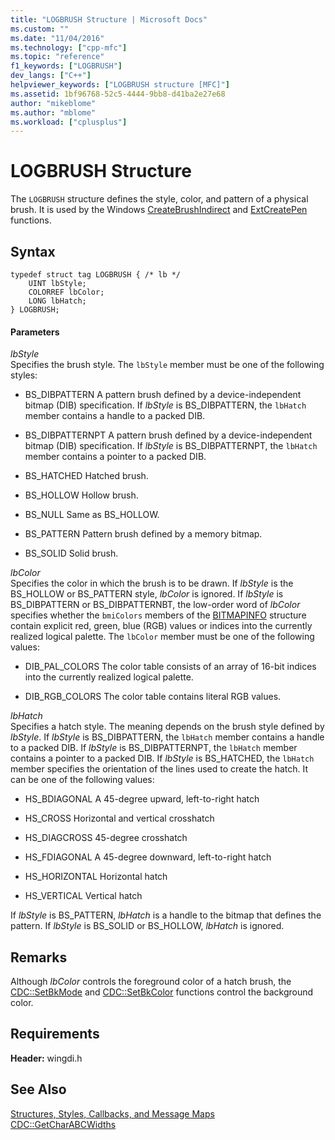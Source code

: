 ```yaml
---
title: "LOGBRUSH Structure | Microsoft Docs"
ms.custom: ""
ms.date: "11/04/2016"
ms.technology: ["cpp-mfc"]
ms.topic: "reference"
f1_keywords: ["LOGBRUSH"]
dev_langs: ["C++"]
helpviewer_keywords: ["LOGBRUSH structure [MFC]"]
ms.assetid: 1bf96768-52c5-4444-9bb8-d41ba2e27e68
author: "mikeblome"
ms.author: "mblome"
ms.workload: ["cplusplus"]
---
```

# LOGBRUSH Structure
The `LOGBRUSH` structure defines the style, color, and pattern of a physical brush. It is used by the Windows [CreateBrushIndirect](http://msdn.microsoft.com/library/windows/desktop/dd183487) and [ExtCreatePen](http://msdn.microsoft.com/library/windows/desktop/dd162705) functions.  
  
## Syntax  
  
```  
typedef struct tag LOGBRUSH { /* lb */  
    UINT lbStyle;  
    COLORREF lbColor;  
    LONG lbHatch;  
} LOGBRUSH;  
```  
  
#### Parameters  
 *lbStyle*  
 Specifies the brush style. The `lbStyle` member must be one of the following styles:  
  
- BS_DIBPATTERN A pattern brush defined by a device-independent bitmap (DIB) specification. If *lbStyle* is BS_DIBPATTERN, the `lbHatch` member contains a handle to a packed DIB.  
  
- BS_DIBPATTERNPT A pattern brush defined by a device-independent bitmap (DIB) specification. If *lbStyle* is BS_DIBPATTERNPT, the `lbHatch` member contains a pointer to a packed DIB.  
  
- BS_HATCHED Hatched brush.  
  
- BS_HOLLOW Hollow brush.  
  
- BS_NULL Same as BS_HOLLOW.  
  
- BS_PATTERN Pattern brush defined by a memory bitmap.  
  
- BS_SOLID Solid brush.  
  
 *lbColor*  
 Specifies the color in which the brush is to be drawn. If *lbStyle* is the BS_HOLLOW or BS_PATTERN style, *lbColor* is ignored. If *lbStyle* is BS_DIBPATTERN or BS_DIBPATTERNBT, the low-order word of *lbColor* specifies whether the `bmiColors` members of the [BITMAPINFO](../../mfc/reference/bitmapinfo-structure.md) structure contain explicit red, green, blue (RGB) values or indices into the currently realized logical palette. The `lbColor` member must be one of the following values:  
  
- DIB_PAL_COLORS The color table consists of an array of 16-bit indices into the currently realized logical palette.  
  
- DIB_RGB_COLORS The color table contains literal RGB values.  
  
 *lbHatch*  
 Specifies a hatch style. The meaning depends on the brush style defined by *lbStyle*. If *lbStyle* is BS_DIBPATTERN, the `lbHatch` member contains a handle to a packed DIB. If *lbStyle* is BS_DIBPATTERNPT, the `lbHatch` member contains a pointer to a packed DIB. If *lbStyle* is BS_HATCHED, the `lbHatch` member specifies the orientation of the lines used to create the hatch. It can be one of the following values:  
  
- HS_BDIAGONAL A 45-degree upward, left-to-right hatch  
  
- HS_CROSS Horizontal and vertical crosshatch  
  
- HS_DIAGCROSS 45-degree crosshatch  
  
- HS_FDIAGONAL A 45-degree downward, left-to-right hatch  
  
- HS_HORIZONTAL Horizontal hatch  
  
- HS_VERTICAL Vertical hatch  
  
 If *lbStyle* is BS_PATTERN, *lbHatch* is a handle to the bitmap that defines the pattern. If *lbStyle* is BS_SOLID or BS_HOLLOW, *lbHatch* is ignored.  
  
## Remarks  
 Although *lbColor* controls the foreground color of a hatch brush, the [CDC::SetBkMode](../../mfc/reference/cdc-class.md#setbkmode) and [CDC::SetBkColor](../../mfc/reference/cdc-class.md#setbkcolor) functions control the background color.  
  
## Requirements  
 **Header:** wingdi.h  
  
## See Also  
 [Structures, Styles, Callbacks, and Message Maps](../../mfc/reference/structures-styles-callbacks-and-message-maps.md)   
 [CDC::GetCharABCWidths](../../mfc/reference/cdc-class.md#getcharabcwidths)

